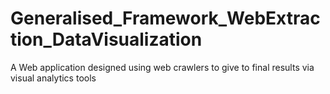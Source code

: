 # Generalised_Framework_WebExtraction_DataVisualization
A Web application designed using web crawlers to give to final results via visual analytics tools
